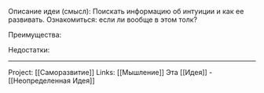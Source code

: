 Описание идеи (смысл): Поискать информацию об интуиции и как ее развивать. Ознакомиться: если ли вообще в этом толк?

Преимущества: 

Недостатки: 
___
Project: [[Саморазвитие]]
Links: [[Мышление]]
Эта [[Идея]] - [[Неопределенная Идея]]